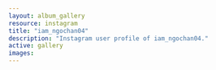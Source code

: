 ```yaml
---
layout: album_gallery
resource: instagram
title: "iam_ngochan04"
description: "Instagram user profile of iam_ngochan04."
active: gallery
images:
---
```

